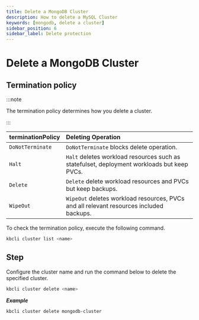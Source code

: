 ```yaml
---
title: Delete a MongoDB Cluster
description: How to delete a MySQL Cluster
keywords: [mongodb, delete a cluster]
sidebar_position: 6
sidebar_label: Delete protection
---
```


# Delete a MongoDB Cluster

## Termination policy

:::note

The termination policy determines how you delete a cluster.

:::

| **terminationPolicy**  | **Deleting Operation**                    |
|:--                     | :--                                       |
| `DoNotTerminate`       | `DoNotTerminate` blocks delete operation. |
| `Halt`                 | `Halt` deletes workload resources such as statefulset, deployment workloads but keep PVCs. |
| `Delete`               | `Delete` delete workload resources and PVCs but keep backups. |
| `WipeOut`              | `WipeOut` deletes workload resources, PVCs and all relevant resources included backups. |

To check the termination policy, execute the following command.

```bash
kbcli cluster list <name>
```

## Step

Configure the cluster name and run the command below to delete the specified cluster.

```bash
kbcli cluster delete <name>
```

***Example***

```bash
kbcli cluster delete mongodb-cluster
```
